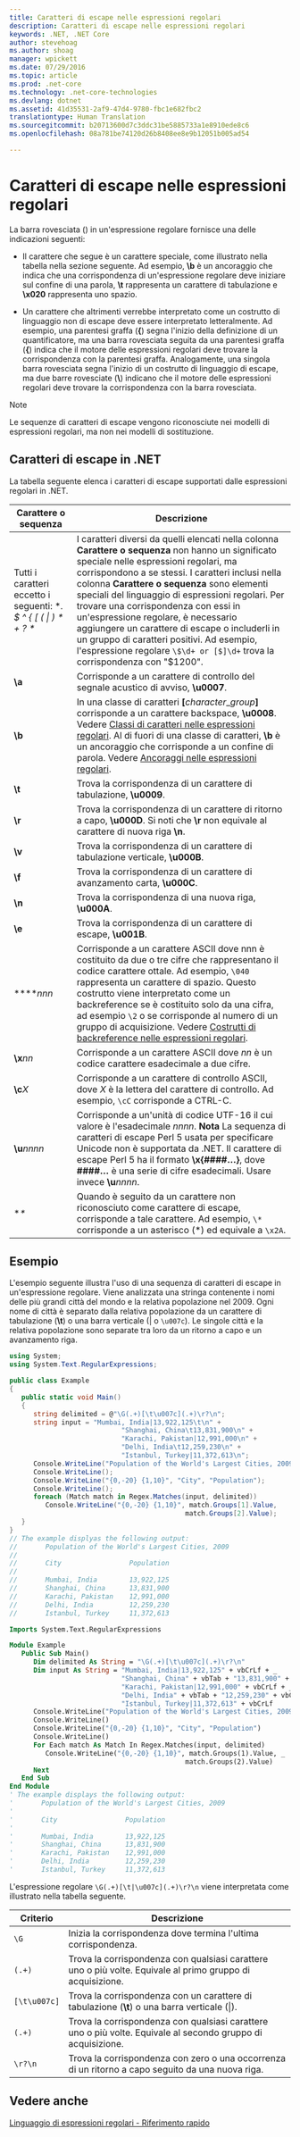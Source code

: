 ```yaml
---
title: Caratteri di escape nelle espressioni regolari
description: Caratteri di escape nelle espressioni regolari
keywords: .NET, .NET Core
author: stevehoag
ms.author: shoag
manager: wpickett
ms.date: 07/29/2016
ms.topic: article
ms.prod: .net-core
ms.technology: .net-core-technologies
ms.devlang: dotnet
ms.assetid: 41d35531-2af9-47d4-9780-fbc1e682fbc2
translationtype: Human Translation
ms.sourcegitcommit: b20713600d7c3ddc31be5885733a1e8910ede8c6
ms.openlocfilehash: 08a781be74120d26b8408ee8e9b12051b005ad54

---
```


# <a name="character-escapes-in-regular-expressions"></a>Caratteri di escape nelle espressioni regolari

La barra rovesciata (\) in un'espressione regolare fornisce una delle indicazioni seguenti: 

* Il carattere che segue è un carattere speciale, come illustrato nella tabella nella sezione seguente. Ad esempio, **\b** è un ancoraggio che indica che una corrispondenza di un'espressione regolare deve iniziare sul confine di una parola, **\t** rappresenta un carattere di tabulazione e **\x020** rappresenta uno spazio.

* Un carattere che altrimenti verrebbe interpretato come un costrutto di linguaggio non di escape deve essere interpretato letteralmente. Ad esempio, una parentesi graffa (**{**) segna l'inizio della definizione di un quantificatore, ma una barra rovesciata seguita da una parentesi graffa (**\{**) indica che il motore delle espressioni regolari deve trovare la corrispondenza con la parentesi graffa. Analogamente, una singola barra rovesciata segna l'inizio di un costrutto di linguaggio di escape, ma due barre rovesciate (**\\**) indicano che il motore delle espressioni regolari deve trovare la corrispondenza con la barra rovesciata.

> [!NOTE]
> Le sequenze di caratteri di escape vengono riconosciute nei modelli di espressioni regolari, ma non nei modelli di sostituzione. 
 
## <a name="character-escapes-in-net"></a>Caratteri di escape in .NET

La tabella seguente elenca i caratteri di escape supportati dalle espressioni regolari in .NET.

Carattere o sequenza | Descrizione
--------------------- | ----------- 
Tutti i caratteri eccetto i seguenti: **. $ ^ { [ ( &#124; ) * + ? \** | I caratteri diversi da quelli elencati nella colonna **Carattere o sequenza** non hanno un significato speciale nelle espressioni regolari, ma corrispondono a se stessi. I caratteri inclusi nella colonna **Carattere o sequenza** sono elementi speciali del linguaggio di espressioni regolari. Per trovare una corrispondenza con essi in un'espressione regolare, è necessario aggiungere un carattere di escape o includerli in un gruppo di caratteri positivi. Ad esempio, l'espressione regolare `\$\d+ or [$]\d+` trova la corrispondenza con "$1200". 
**\a** | Corrisponde a un carattere di controllo del segnale acustico di avviso, **\u0007**.
**\b** | In una classe di caratteri __[__*character*_*group*__]__ corrisponde a un carattere backspace, **\u0008**. Vedere [Classi di caratteri nelle espressioni regolari](classes.md). Al di fuori di una classe di caratteri, **\b** è un ancoraggio che corrisponde a un confine di parola. Vedere [Ancoraggi nelle espressioni regolari](anchors.md).
**\t** | Trova la corrispondenza di un carattere di tabulazione, **\u0009**.
**\r** | Trova la corrispondenza di un carattere di ritorno a capo, **\u000D**. Si noti che **\r** non equivale al carattere di nuova riga **\n**.
**\v** | Trova la corrispondenza di un carattere di tabulazione verticale, **\u000B**.
**\f** | Trova la corrispondenza di un carattere di avanzamento carta, **\u000C**.
**\n** | Trova la corrispondenza di una nuova riga, **\u000A**.
**\e** | Trova la corrispondenza di un carattere di escape, **\u001B**.
**\**_nnn_ | Corrisponde a un carattere ASCII dove nnn è costituito da due o tre cifre che rappresentano il codice carattere ottale. Ad esempio, `\040` rappresenta un carattere di spazio. Questo costrutto viene interpretato come un backreference se è costituito solo da una cifra, ad esempio `\2` o se corrisponde al numero di un gruppo di acquisizione. Vedere [Costrutti di backreference nelle espressioni regolari](backreference.md). 
**\x**_nn_ | Corrisponde a un carattere ASCII dove *nn* è un codice carattere esadecimale a due cifre.
**\c**_X_ | Corrisponde a un carattere di controllo ASCII, dove *X* è la lettera del carattere di controllo. Ad esempio, `\cC` corrisponde a CTRL-C.
**\u**_nnnn_ | Corrisponde a un'unità di codice UTF-16 il cui valore è l'esadecimale *nnnn*. **Nota** La sequenza di caratteri di escape Perl 5 usata per specificare Unicode non è supportata da .NET. Il carattere di escape Perl 5 ha il formato **\x{####…}**, dove **####…** è una serie di cifre esadecimali. Usare invece **\u**_nnnn_. 
**\** | Quando è seguito da un carattere non riconosciuto come carattere di escape, corrisponde a tale carattere. Ad esempio, `\*` corrisponde a un asterisco (*) ed equivale a `\x2A`.
 
## <a name="example"></a>Esempio

L'esempio seguente illustra l'uso di una sequenza di caratteri di escape in un'espressione regolare. Viene analizzata una stringa contenente i nomi delle più grandi città del mondo e la relativa popolazione nel 2009. Ogni nome di città è separato dalla relativa popolazione da un carattere di tabulazione (**\t**) o una barra verticale (| o `\u007c`). Le singole città e la relativa popolazione sono separate tra loro da un ritorno a capo e un avanzamento riga. 

```csharp
using System;
using System.Text.RegularExpressions;

public class Example
{
   public static void Main()
   {
      string delimited = @"\G(.+)[\t\u007c](.+)\r?\n";
      string input = "Mumbai, India|13,922,125\t\n" + 
                            "Shanghai, China\t13,831,900\n" + 
                            "Karachi, Pakistan|12,991,000\n" + 
                            "Delhi, India\t12,259,230\n" + 
                            "Istanbul, Turkey|11,372,613\n";
      Console.WriteLine("Population of the World's Largest Cities, 2009");
      Console.WriteLine();
      Console.WriteLine("{0,-20} {1,10}", "City", "Population");
      Console.WriteLine();
      foreach (Match match in Regex.Matches(input, delimited))
         Console.WriteLine("{0,-20} {1,10}", match.Groups[1].Value, 
                                            match.Groups[2].Value);
   }
}
// The example displyas the following output:
//       Population of the World's Largest Cities, 2009
//       
//       City                 Population
//       
//       Mumbai, India        13,922,125
//       Shanghai, China      13,831,900
//       Karachi, Pakistan    12,991,000
//       Delhi, India         12,259,230
//       Istanbul, Turkey     11,372,613
```

```vb
Imports System.Text.RegularExpressions

Module Example
   Public Sub Main()
      Dim delimited As String = "\G(.+)[\t\u007c](.+)\r?\n"
      Dim input As String = "Mumbai, India|13,922,125" + vbCrLf + _
                            "Shanghai, China" + vbTab + "13,831,900" + vbCrLf + _
                            "Karachi, Pakistan|12,991,000" + vbCrLf + _
                            "Delhi, India" + vbTab + "12,259,230" + vbCrLf + _
                            "Istanbul, Turkey|11,372,613" + vbCrLf
      Console.WriteLine("Population of the World's Largest Cities, 2009")
      Console.WriteLine()
      Console.WriteLine("{0,-20} {1,10}", "City", "Population")
      Console.WriteLine()
      For Each match As Match In Regex.Matches(input, delimited)
         Console.WriteLine("{0,-20} {1,10}", match.Groups(1).Value, _
                                            match.Groups(2).Value)
      Next                         
   End Sub
End Module
' The example displays the following output:
'       Population of the World's Largest Cities, 2009
'       
'       City                 Population
'       
'       Mumbai, India        13,922,125
'       Shanghai, China      13,831,900
'       Karachi, Pakistan    12,991,000
'       Delhi, India         12,259,230
'       Istanbul, Turkey     11,372,613
```

L'espressione regolare `\G(.+)[\t|\u007c](.+)\r?\n` viene interpretata come illustrato nella tabella seguente.

Criterio | Descrizione
------- | ----------- 
`\G` | Inizia la corrispondenza dove termina l'ultima corrispondenza.
`(.+)` | Trova la corrispondenza con qualsiasi carattere uno o più volte. Equivale al primo gruppo di acquisizione.
`[\t\u007c]` | Trova la corrispondenza con un carattere di tabulazione (**\t**) o una barra verticale (&#124;).
`(.+)` | Trova la corrispondenza con qualsiasi carattere uno o più volte. Equivale al secondo gruppo di acquisizione.
`\r?\n` | Trova la corrispondenza con zero o una occorrenza di un ritorno a capo seguito da una nuova riga.
 
## <a name="see-also"></a>Vedere anche

[Linguaggio di espressioni regolari - Riferimento rapido](quick-ref.md)




<!--HONumber=Nov16_HO1-->


